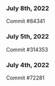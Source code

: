 ### July 8th, 2022

Commit #84341

### July 5th, 2022

Commit #314353


### July 4th, 2022

Commit #72281
